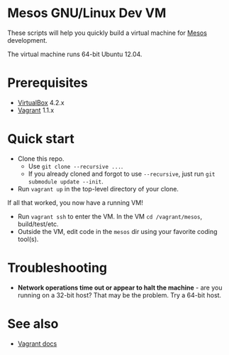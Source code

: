 # Mesos GNU/Linux Dev VM

These scripts will help you quickly build a virtual machine for [Mesos](http://incubator.apache.org/mesos/) development. 

The virtual machine runs 64-bit Ubuntu 12.04.

# Prerequisites

* [VirtualBox](https://www.virtualbox.org) 4.2.x
* [Vagrant](http://www.vagrantup.com) 1.1.x

# Quick start

* Clone this repo.
  * Use `git clone --recursive ...`.
  * If you already cloned and forgot to use `--recursive`, just run `git submodule update --init`.
* Run `vagrant up` in the top-level directory of your clone.

If all that worked, you now have a running VM!

* Run `vagrant ssh` to enter the VM. In the VM `cd /vagrant/mesos`, build/test/etc.
* Outside the VM, edit code in the `mesos` dir using your favorite coding tool(s).

# Troubleshooting

* **Network operations time out or appear to halt the machine** - are you running
  on a 32-bit host? That may be the problem. Try a 64-bit host.

# See also

* [Vagrant docs](http://docs.vagrantup.com/v2/)
